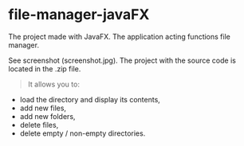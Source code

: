 # file-manager-javaFX
The project made with JavaFX. The application acting functions file manager.

See screenshot (screenshot.jpg). The project with the source code is located in the .zip file.


> It allows you to: 
- load the directory and display its contents, 
- add new files,
- add new folders, 
- delete files, 
- delete empty / non-empty directories.
